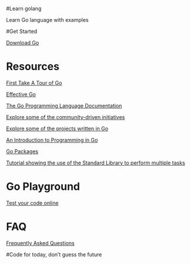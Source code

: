 #Learn golang

Learn Go language with examples 

#Get Started

[Download Go](www.golang.org/dl/)

# Resources

[First Take A Tour of Go](http://tour.golang.org/welcome/1)

[Effective Go](www.golang.org/doc/effective_go.html)

[The Go Programming Language Documentation](www.golang.org/doc/)

[Explore some of the community-driven initiatives](www.github.com/golang/go/wiki/Learn)

[Explore some of the projects written in Go](www.github.com/golang/go/wiki/Projects)

[An Introduction to Programming in Go](www.golang-book.com)

[Go Packages](www.golang.org/pkg/)

[Tutorial showing the use of the Standard Library to perform multiple tasks](www.learnxinyminutes.com/docs/go/)

# Go Playground

[Test your code online](www.play.golang.org/)

# FAQ

[Frequently Asked Questions](www.golang.org/doc/faq)

#Code for today, don’t guess the future

